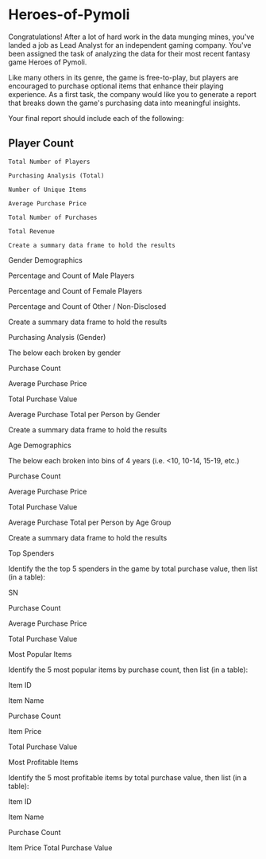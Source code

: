 # Heroes-of-Pymoli


Congratulations! After a lot of hard work in the data munging mines, you've landed a job as Lead Analyst for an independent gaming company. You've been assigned the task of analyzing the data for their most recent fantasy game Heroes of Pymoli.

Like many others in its genre, the game is free-to-play, but players are encouraged to purchase optional items that enhance their playing experience. As a first task, the company would like you to generate a report that breaks down the game's purchasing data into meaningful insights.

Your final report should include each of the following:


## **Player Count**  

	Total Number of Players
	
	Purchasing Analysis (Total)
	
	Number of Unique Items
	
	Average Purchase Price
	
	Total Number of Purchases
	
	Total Revenue
	
	Create a summary data frame to hold the results


Gender Demographics

Percentage and Count of Male Players

Percentage and Count of Female Players

Percentage and Count of Other / Non-Disclosed

Create a summary data frame to hold the results


Purchasing Analysis (Gender)

The below each broken by gender

Purchase Count

Average Purchase Price

Total Purchase Value

Average Purchase Total per Person by Gender

Create a summary data frame to hold the results


Age Demographics

The below each broken into bins of 4 years (i.e. <10, 10-14, 15-19, etc.)

Purchase Count

Average Purchase Price

Total Purchase Value

Average Purchase Total per Person by Age Group

Create a summary data frame to hold the results


Top Spenders

Identify the the top 5 spenders in the game by total purchase value, then list (in a table):

SN

Purchase Count

Average Purchase Price

Total Purchase Value


Most Popular Items

Identify the 5 most popular items by purchase count, then list (in a table):

Item ID

Item Name

Purchase Count

Item Price

Total Purchase Value


Most Profitable Items

Identify the 5 most profitable items by total purchase value, then list (in a table):

Item ID

Item Name

Purchase Count

Item Price
Total Purchase Value
